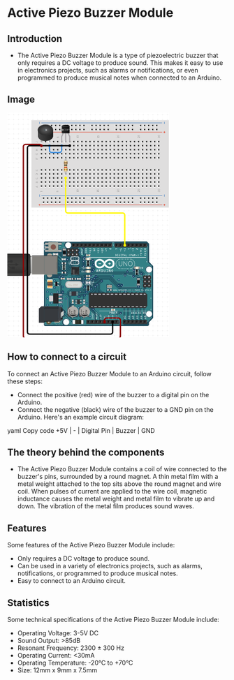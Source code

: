 # Active Piezo Buzzer Module

## Introduction

- The Active Piezo Buzzer Module is a type of piezoelectric buzzer that only requires a DC voltage to produce sound. This makes it easy to use in electronics projects, such as alarms or notifications, or even programmed to produce musical notes when connected to an Arduino.

## Image

![IMG](IMG/IMG.png)

## How to connect to a circuit

To connect an Active Piezo Buzzer Module to an Arduino circuit, follow these steps:

- Connect the positive (red) wire of the buzzer to a digital pin on the Arduino.
- Connect the negative (black) wire of the buzzer to a GND pin on the Arduino.
Here's an example circuit diagram:

yaml
Copy code
          +5V
           |
           -
           |
         Digital
          Pin
           |
          Buzzer
           |
         GND

## The theory behind the components

- The Active Piezo Buzzer Module contains a coil of wire connected to the buzzer's pins, surrounded by a round magnet. A thin metal film with a metal weight attached to the top sits above the round magnet and wire coil. When pulses of current are applied to the wire coil, magnetic inductance causes the metal weight and metal film to vibrate up and down. The vibration of the metal film produces sound waves.

## Features

Some features of the Active Piezo Buzzer Module include:

- Only requires a DC voltage to produce sound.
- Can be used in a variety of electronics projects, such as alarms, notifications, or programmed to produce musical notes.
- Easy to connect to an Arduino circuit.

## Statistics

 Some technical specifications of the Active Piezo Buzzer Module include:

- Operating Voltage: 3-5V DC
- Sound Output: >85dB
- Resonant Frequency: 2300 ± 300 Hz
- Operating Current: <30mA
- Operating Temperature: -20°C to +70°C
- Size: 12mm x 9mm x 7.5mm
